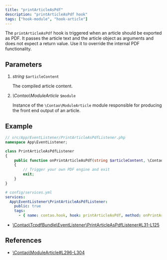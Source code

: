 ```yaml
---
title: "printArticleAsPdf"
description: "printArticleAsPdf hook"
tags: ["hook-module", "hook-article"]
---
```



The `printArticleAsPdf` hook is triggered when an article should be exported as
PDF. It passes the article text and the article object as arguments and does not
expect a return value. Use it to override the internal PDF functionality.


## Parameters

1. *string* `$articleContent`

    The compiled article content.

2. *\Contao\ModuleArticle* `$module`

    Instance of the `\Contao\ModuleArticle` module responsible for producing the 
    front end output of an article.


## Example

```php
// src/App/EventListener/PrintArticleAsPdfListener.php
namespace App\EventListener;

class PrintArticleAsPdfListener
{
    public function onPrintArticleAsPdf(string $articleContent, \Contao\ModuleArticle $module)
    {
        // Trigger your own PDF engine and exit
        exit;
    }
}
```

```yml
# config/services.yml
services:
  App\EventListener\PrintArticleAsPdfListener:
    public: true
    tags:
      - { name: contao.hook, hook: printArticleAsPdf, method: onPrintArticleAsPdf }
```

* [\Contao\TcpdfBundle\EventListener\PrintArticleAsPdfListener#L31-L125](https://github.com/contao/tcpdf-bundle/blob/1.1/src/EventListener/PrintArticleAsPdfListener.php#L31-L125)


## References

* [\Contao\ModuleArticle#L296-L304](https://github.com/contao/contao/blob/4.7.6/core-bundle/src/Resources/contao/modules/ModuleArticle.php#L296-L304)
